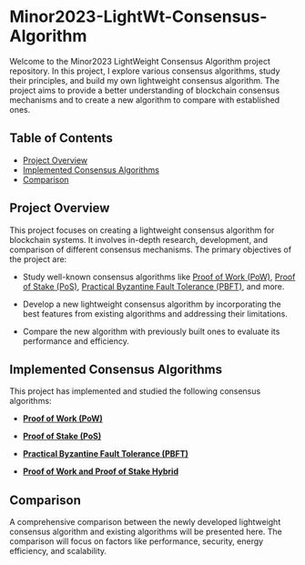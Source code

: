 # Minor2023-LightWt-Consensus-Algorithm

Welcome to the Minor2023 LightWeight Consensus Algorithm project repository. In this project, I explore various consensus algorithms, study their principles, and build my own lightweight consensus algorithm. The project aims to provide a better understanding of blockchain consensus mechanisms and to create a new algorithm to compare with established ones.

## Table of Contents

- [Project Overview](#project-overview)
- [Implemented Consensus Algorithms](#implemented-consensus-algorithms)
- [Comparison](#comparison)

## Project Overview

This project focuses on creating a lightweight consensus algorithm for blockchain systems. It involves in-depth research, development, and comparison of different consensus mechanisms. The primary objectives of the project are:

- Study well-known consensus algorithms like [Proof of Work (PoW)](consensus-algorithms/pow), [Proof of Stake (PoS)](consensus-algorithms/pos), [Practical Byzantine Fault Tolerance (PBFT)](consensus-algorithms/pbft), and more.

- Develop a new lightweight consensus algorithm by incorporating the best features from existing algorithms and addressing their limitations.

- Compare the new algorithm with previously built ones to evaluate its performance and efficiency.

## Implemented Consensus Algorithms

This project has implemented and studied the following consensus algorithms:

- [**Proof of Work (PoW)**](consensus-algorithms/pow)

- [**Proof of Stake (PoS)**](consensus-algorithms/pos)

- [**Practical Byzantine Fault Tolerance (PBFT)**](consensus-algorithms/pbft)

- [**Proof of Work and Proof of Stake Hybrid**](consensus-algorithms/powpos-hybrid)


## Comparison

A comprehensive comparison between the newly developed lightweight consensus algorithm and existing algorithms will be presented here. The comparison will focus on factors like performance, security, energy efficiency, and scalability.
